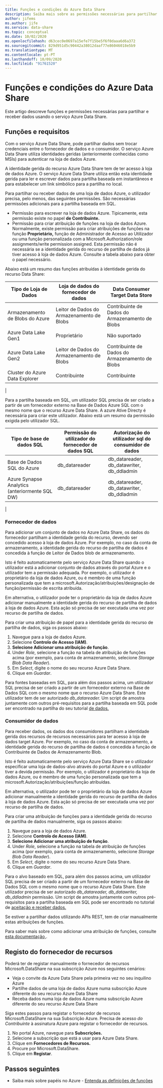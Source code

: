 ```yaml
---
title: Funções e condições do Azure Data Share
description: Saiba mais sobre as permissões necessárias para partilhar e receber dados usando a Azure Data Share.
author: jifems
ms.author: jife
ms.service: data-share
ms.topic: conceptual
ms.date: 10/02/2020
ms.openlocfilehash: d63cec0e0697a15efe7f15be5f6f0daaa6d6a372
ms.sourcegitcommit: 829d951d5c90442a38012daaf77e86046018e5b9
ms.translationtype: MT
ms.contentlocale: pt-PT
ms.lasthandoff: 10/09/2020
ms.locfileid: "91761520"
---
```

# <a name="roles-and-requirements-for-azure-data-share"></a>Funções e condições do Azure Data Share 

Este artigo descreve funções e permissões necessárias para partilhar e receber dados usando o serviço Azure Data Share. 

## <a name="roles-and-requirements"></a>Funções e requisitos

Com o serviço Azure Data Share, pode partilhar dados sem trocar credenciais entre o fornecedor de dados e o consumidor. O serviço Azure Data Share utiliza identidades geridas (anteriormente conhecidas como MSIs) para autenticar na loja de dados Azure. 

A identidade gerida do recurso Azure Data Share tem de ter acesso à loja de dados Azure. O serviço Azure Data Share utiliza então esta identidade gerida para ler e escrever dados para partilha baseada em instantâneos e para estabelecer um link simbólico para a partilha no local. 

Para partilhar ou receber dados de uma loja de dados Azure, o utilizador precisa, pelo menos, das seguintes permissões. São necessárias permissões adicionais para a partilha baseada em SQL.

* Permissão para escrever na loja de dados Azure. Tipicamente, esta permissão existe no papel **de Contribuinte.**
* Permissão para criar atribuição de funções na loja de dados Azure. Normalmente, existe permissão para criar atribuições de funções na função **Proprietário,** função de Administrador de Acesso ao Utilizador ou uma função personalizada com a Microsoft.Authorization/role assignments/write permission assigned. Esta permissão não é necessária se a identidade gerida do recurso de partilha de dados já tiver acesso à loja de dados Azure. Consulte a tabela abaixo para obter o papel necessário.

Abaixo está um resumo das funções atribuídas à identidade gerida do recurso Data Share:

|**Tipo de Loja de Dados**|**Loja de dados do fornecedor de dados**|**Data Consumer Target Data Store**|
|---|---|---|
|Armazenamento de Blobs do Azure| Leitor de Dados do Armazenamento de Blobs | Contribuinte de Dados do Armazenamento de Blobs
|Azure Data Lake Gen1 | Proprietário | Não suportado
|Azure Data Lake Gen2 | Leitor de Dados do Armazenamento de Blobs | Contribuinte de Dados do Armazenamento de Blobs
|Cluster do Azure Data Explorer | Contribuinte | Contribuinte
|

Para a partilha baseada em SQL, um utilizador SQL precisa de ser criado a partir de um fornecedor externo na Base de Dados Azure SQL com o mesmo nome que o recurso Azure Data Share. A azure Ative Directy é necessária para criar este utilizador. Abaixo está um resumo da permissão exigida pelo utilizador SQL.

|**Tipo de base de dados SQL**|**Permissão do utilizador do fornecedor de dados SQL**|**Autorização do utilizador sql do consumidor de dados**|
|---|---|---|
|Base de Dados SQL do Azure | db_datareader | db_datareader, db_datawriter, db_ddladmin
|Azure Synapse Analytics (anteriormente SQL DW) | db_datareader | db_datareader, db_datawriter, db_ddladmin
|

### <a name="data-provider"></a>Fornecedor de dados

Para adicionar um conjunto de dados no Azure Data Share, os dados do fornecedor partilham a identidade gerida do recurso, devendo ser concedido acesso à loja de dados Azure. Por exemplo, no caso da conta de armazenamento, a identidade gerida do recurso de partilha de dados é concedida à função de Leitor de Dados blob de armazenamento. 

Isto é feito automaticamente pelo serviço Azure Data Share quando o utilizador está a adicionar conjunto de dados através do portal Azure e o utilizador tem a permissão adequada. Por exemplo, o utilizador é proprietário da loja de dados Azure, ou é membro de uma função personalizada que tem a microsoft.Autorização/atribuições/designação de função/permissão de escrita atribuída. 

Em alternativa, o utilizador pode ter o proprietário da loja de dados Azure adicionar manualmente a identidade gerida do recurso de partilha de dados à loja de dados Azure. Esta ação só precisa de ser executada uma vez por recurso de partilha de dados.

Para criar uma atribuição de papel para a identidade gerida do recurso de partilha de dados, siga os passos abaixo:

1. Navegue para a loja de dados Azure.
1. Selecione **Controlo de Acesso (IAM)**.
1. **Selecione Adicionar uma atribuição de função**.
1. Under *Role*, selecione a função na tabela de atribuição de funções acima (por exemplo, para conta de armazenamento, selecione *Storage Blob Data Reader*).
1. Em *Select*, digite o nome do seu recurso Azure Data Share.
1. Clique em *Guardar*.

Para fontes baseadas em SQL, para além dos passos acima, um utilizador SQL precisa de ser criado a partir de um fornecedor externo na Base de Dados SQL com o mesmo nome que o recurso Azure Data Share. Este utilizador tem de ser autorizado *db_datareader.* Um script de amostra juntamente com outros pré-requisitos para a partilha baseada em SQL pode ser encontrado na partilha do seu tutorial [de dados.](share-your-data.md) 

### <a name="data-consumer"></a>Consumidor de dados
Para receber dados, os dados dos consumidores partilham a identidade gerida dos recursos de recursos necessários para ter acesso à loja de dados target Azure. Por exemplo, no caso da conta de armazenamento, a identidade gerida do recurso de partilha de dados é concedida à função de Contribuinte de Dados de Armazenamento Blob. 

Isto é feito automaticamente pelo serviço Azure Data Share se o utilizador especificar uma loja de dados-alvo através do portal Azure e o utilizador tiver a devida permissão. Por exemplo, o utilizador é proprietário da loja de dados Azure, ou é membro de uma função personalizada que tem a microsoft.Autorização/atribuições/função atribuídas. 

Em alternativa, o utilizador pode ter o proprietário da loja de dados Azure adicionar manualmente a identidade gerida do recurso de partilha de dados à loja de dados Azure. Esta ação só precisa de ser executada uma vez por recurso de partilha de dados.

Para criar uma atribuição de funções para a identidade gerida do recurso de partilha de dados manualmente, siga os passos abaixo:

1. Navegue para a loja de dados Azure.
1. Selecione **Controlo de Acesso (IAM)**.
1. **Selecione Adicionar uma atribuição de função**.
1. Under *Role*, selecione a função na tabela de atribuição de funções acima (por exemplo, para conta de armazenamento, selecione *Storage Blob Data Reader*).
1. Em *Select*, digite o nome do seu recurso Azure Data Share.
1. Clique em *Guardar*.

Para o alvo baseado em SQL, para além dos passos acima, um utilizador SQL precisa de ser criado a partir de um fornecedor externo na Base de Dados SQL com o mesmo nome que o recurso Azure Data Share. Este utilizador precisa de ser autorizado *db_datareader, db_datawriter, db_ddladmin* permissão. Um script de amostra juntamente com outros pré-requisitos para a partilha baseada em SQL pode ser encontrado no tutorial de [aceitação e receber dados.](subscribe-to-data-share.md) 

Se estiver a partilhar dados utilizando APIs REST, tem de criar manualmente estas atribuições de funções. 

Para saber mais sobre como adicionar uma atribuição de funções, consulte [esta documentação,](https://docs.microsoft.com/azure/role-based-access-control/role-assignments-portal#add-a-role-assignment). 

## <a name="resource-provider-registration"></a>Registo do fornecedor de recursos 

Poderá ter de registar manualmente o fornecedor de recursos Microsoft.DataShare na sua subscrição Azure nos seguintes cenários: 

* Veja o convite da Azure Data Share pela primeira vez no seu inquilino Azure
* Partilhe dados de uma loja de dados Azure numa subscrição Azure diferente do seu recurso Azure Data Share
* Receba dados numa loja de dados Azure numa subscrição Azure diferente do seu recurso Azure Data Share

Siga estes passos para registar o fornecedor de recursos Microsoft.DataShare na sua Subscrição Azure. Precisa de acesso *do Contribuinte* à assinatura Azure para registar o fornecedor de recursos.

1. No portal Azure, navegue para **Subscrições.**
1. Selecione a subscrição que está a usar para Azure Data Share.
1. Clique em **Fornecedores de Recursos.**
1. Procure por Microsoft.DataShare.
1. Clique em **Registar**.

## <a name="next-steps"></a>Passos seguintes

- Saiba mais sobre papéis no Azure - [Entenda as definições de funções](../role-based-access-control/role-definitions.md)
